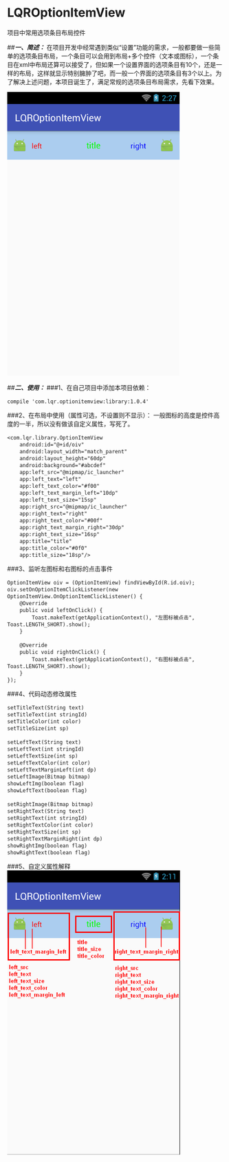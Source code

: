 # LQROptionItemView
项目中常用选项条目布局控件

##***一、简述：***
在项目开发中经常遇到类似“设置”功能的需求，一般都要做一些简单的选项条目布局，一个条目可以会用到布局+多个控件（文本或图标），一个条目在xml中布局还算可以接受了，但如果一个设置界面的选项条目有10个，还是一样的布局，这样就显示特别臃肿了吧，而一般一个界面的选项条目有3个以上。为了解决上述问题，本项目诞生了，满足常规的选项条目布局需求，先看下效果。

![image](screenshots/1.png)

##***二、使用：***
###1、在自己项目中添加本项目依赖：

	compile 'com.lqr.optionitemview:library:1.0.4'

###2、在布局中使用（属性可选，不设置则不显示）：
一般图标的高度是控件高度的一半，所以没有做该自定义属性，写死了。

	<com.lqr.library.OptionItemView
		android:id="@+id/oiv"
        android:layout_width="match_parent"
        android:layout_height="60dp"
        android:background="#abcdef"
        app:left_src="@mipmap/ic_launcher"
        app:left_text="left"
        app:left_text_color="#f00"
        app:left_text_margin_left="10dp"
        app:left_text_size="15sp"
        app:right_src="@mipmap/ic_launcher"
        app:right_text="right"
        app:right_text_color="#00f"
        app:right_text_margin_right="30dp"
        app:right_text_size="16sp"
        app:title="title"
        app:title_color="#0f0"
        app:title_size="18sp"/>

###3、监听左图标和右图标的点击事件

	OptionItemView oiv = (OptionItemView) findViewById(R.id.oiv);
    oiv.setOnOptionItemClickListener(new OptionItemView.OnOptionItemClickListener() {
        @Override
        public void leftOnClick() {
            Toast.makeText(getApplicationContext(), "左图标被点击", Toast.LENGTH_SHORT).show();
        }

        @Override
        public void rightOnClick() {
            Toast.makeText(getApplicationContext(), "右图标被点击", Toast.LENGTH_SHORT).show();
        }
    });

###4、代码动态修改属性

	setTitleText(String text)
	setTitleText(int stringId)
	setTitleColor(int color)
	setTitleSize(int sp)

	setLeftText(String text)
	setLeftText(int stringId)
	setLeftTextSize(int sp)
	setLeftTextColor(int color)
	setLeftTextMarginLeft(int dp)
	setLeftImage(Bitmap bitmap)
	showLeftImg(boolean flag)
	showLeftText(boolean flag)

	setRightImage(Bitmap bitmap)
	setRightText(String text)
	setRightText(int stringId)
	setRightTextColor(int color)
	setRightTextSize(int sp)
	setRightTextMarginRight(int dp)
	showRightImg(boolean flag)
	showRightText(boolean flag)

###5、自定义属性解释
![image](screenshots/2.png)